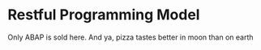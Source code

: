 # Restful Programming Model 
Only ABAP is sold here. And ya, pizza tastes better in moon than on earth 
